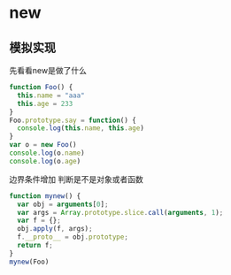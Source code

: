 # new

<ClientOnly>
  <MTA/>
</ClientOnly>


## 模拟实现
先看看new是做了什么
```js
function Foo() {
  this.name = "aaa"
  this.age = 233
}
Foo.prototype.say = function() {
  console.log(this.name, this.age)
}
var o = new Foo()
console.log(o.name)
console.log(o.age)
```
边界条件增加 判断是不是对象或者函数
```js
function mynew() {
  var obj = arguments[0];
  var args = Array.prototype.slice.call(arguments, 1);
  var f = {};
  obj.apply(f, args);
  f.__proto__ = obj.prototype;
  return f;
}
mynew(Foo)
```